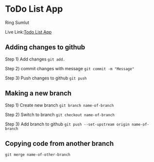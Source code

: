 # ToDo List App

Ring Sumlut

Live Link:[Todo List App](https://in-info-web4.informatics.iupui.edu/~rsjat/n322/to-do-list/)

## Adding changes to github

Step 1) Add changes
`git add.`

Step 2) commit changes with message
`git commit -m "Message"`

Step 3) Push changes to github
`git push`

## Making a new branch

Step 1) Create new branch
`git branch name-of-branch`

Step 2) Switch to branch
`git checkout name-of-branch`

Step 3) Add branch to github
`git push --set-upstream origin name-of-branch`

## Copying code from another branch

`git merge name-of-other-branch`
